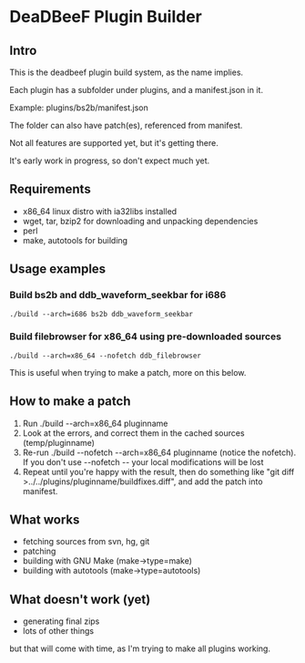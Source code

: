 # DeaDBeeF Plugin Builder

## Intro

This is the deadbeef plugin build system, as the name implies.

Each plugin has a subfolder under plugins, and a manifest.json in it.

Example: plugins/bs2b/manifest.json

The folder can also have patch(es), referenced from manifest.

Not all features are supported yet, but it's getting there.

It's early work in progress, so don't expect much yet.

## Requirements

* x86\_64 linux distro with ia32libs installed
* wget, tar, bzip2 for downloading and unpacking dependencies
* perl
* make, autotools for building

## Usage examples

### Build bs2b and ddb\_waveform\_seekbar for i686

````
./build --arch=i686 bs2b ddb_waveform_seekbar
````

### Build filebrowser for x86_64 using pre-downloaded sources

````
./build --arch=x86_64 --nofetch ddb_filebrowser
````

This is useful when trying to make a patch, more on this below.

## How to make a patch

1. Run ./build --arch=x86_64 pluginname
2. Look at the errors, and correct them in the cached sources (temp/pluginname)
3. Re-run ./build --nofetch --arch=x86_64 pluginname (notice the nofetch). If you don't use --nofetch -- your local modifications will be lost
4. Repeat until you're happy with the result, then do something like "git diff >../../plugins/pluginname/buildfixes.diff", and add the patch into manifest.

## What works

* fetching sources from svn, hg, git
* patching
* building with GNU Make (make->type=make)
* building with autotools (make->type=autotools)

## What doesn't work (yet)

* generating final zips
* lots of other things

but that will come with time, as I'm trying to make all plugins working.

